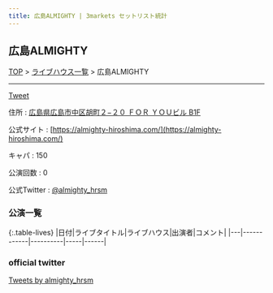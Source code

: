 ```yaml
---
title: 広島ALMIGHTY | 3markets セットリスト統計
---
```

## 広島ALMIGHTY

[TOP](/setlist/) > [ライブハウス一覧](livehouses.html) > 広島ALMIGHTY

___

<a href="https://twitter.com/share?ref_src=twsrc%5Etfw" data-text="3markets[ ]セットリスト > 広島ALMIGHTY" class="twitter-share-button" data-via="3markets" data-hashtags="3markets" data-related="3markets" data-show-count="false">Tweet</a>

住所
:    <a href="https://www.google.co.jp/maps/search/%E5%BA%83%E5%B3%B6%E7%9C%8C%E5%BA%83%E5%B3%B6%E5%B8%82%E4%B8%AD%E5%8C%BA%E8%83%A1%E7%94%BA%EF%BC%92%E2%88%92%EF%BC%92%EF%BC%90%20%EF%BC%A6%EF%BC%AF%EF%BC%B2%20%EF%BC%B9%EF%BC%AF%EF%BC%B5%E3%83%93%E3%83%AB%20B1F" rel="noopener noreferrer" target="_blank">広島県広島市中区胡町２−２０ ＦＯＲ ＹＯＵビル B1F</a>

公式サイト
:    [https://almighty-hiroshima.com/](https://almighty-hiroshima.com/)

キャパ
:    150

公演回数
: 0


公式Twitter
: <a href="https://twitter.com/almighty_hrsm">@almighty_hrsm</a>


### 公演一覧

{:.table-lives}
|日付|ライブタイトル|ライブハウス|出演者|コメント|
|---|------------|----------|-----|------|




### official twitter

<a class="twitter-timeline" href="https://twitter.com/almighty_hrsm?ref_src=twsrc%5Etfw">Tweets by almighty_hrsm</a> <script async src="https://platform.twitter.com/widgets.js" charset="utf-8"></script>


<script async src="https://platform.twitter.com/widgets.js" charset="utf-8"></script>